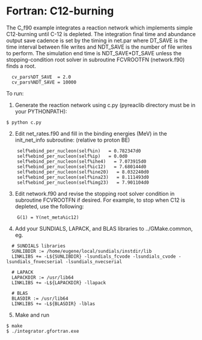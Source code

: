 # Fortran: C12-burning

The C_f90 example integrates a reaction network which implements
simple C12-burning until C-12 is depleted. The integration final time
and abundance output save cadence is set by the timing in net.par
where DT_SAVE is the time interval between file writes and NDT_SAVE is
the number of file writes to perform. The simulation end time is
NDT_SAVE*DT_SAVE unless the stopping-condition root solver in
subroutine FCVROOTFN (network.f90) finds a root.

```
  cv_pars%DT_SAVE  = 2.0 
  cv_pars%NDT_SAVE = 10000
```

To run:

1) Generate the reaction network using c.py (pyreaclib directory must
be in your PYTHONPATH):

```
$ python c.py
```

2) Edit net_rates.f90 and fill in the binding energies (MeV) in the
init_net_info subroutine: (relative to proton BE)

```
    self%ebind_per_nucleon(self%in)   = 0.782347d0
    self%ebind_per_nucleon(self%ip)   = 0.0d0
    self%ebind_per_nucleon(self%ihe4)   = 7.073915d0
    self%ebind_per_nucleon(self%ic12)   = 7.680144d0
    self%ebind_per_nucleon(self%ine20)   = 8.032240d0
    self%ebind_per_nucleon(self%ina23)   = 8.111493d0
    self%ebind_per_nucleon(self%img23)   = 7.901104d0
```

3) Edit network.f90 and revise the stopping root solver condition in
subroutine FCVROOTFN if desired. For example, to stop when C12 is
depleted, use the following:

```
    G(1) = Y(net_meta%ic12)
```

4) Add your SUNDIALS, LAPACK, and BLAS libraries to ../GMake.common, eg.

```
  # SUNDIALS libraries
  SUNLIBDIR := /home/eugene/local/sundials/instdir/lib
  LINKLIBS += -L${SUNLIBDIR} -lsundials_fcvode -lsundials_cvode -lsundials_fnvecserial -lsundials_nvecserial

  # LAPACK
  LAPACKDIR := /usr/lib64
  LINKLIBS += -L${LAPACKDIR} -llapack

  # BLAS	 
  BLASDIR := /usr/lib64
  LINKLIBS += -L${BLASDIR} -lblas
```

5) Make and run

```
$ make
$ ./integrator.gfortran.exe
```
